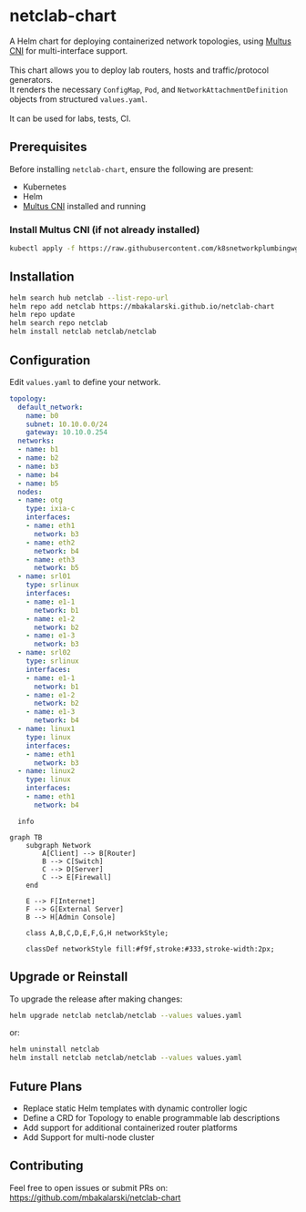 # netclab-chart

A Helm chart for deploying containerized network topologies, using [Multus CNI](https://github.com/k8snetworkplumbingwg/multus-cni) for multi-interface support.
<br><br>
This chart allows you to deploy lab routers, hosts and traffic/protocol generators.
<br>
It renders the necessary `ConfigMap`, `Pod`, and `NetworkAttachmentDefinition` objects from structured `values.yaml`.
<br><br>
It can be used for labs, tests, CI.

## Prerequisites

Before installing `netclab-chart`, ensure the following are present:

- Kubernetes
- Helm
- [Multus CNI](https://github.com/k8snetworkplumbingwg/multus-cni) installed and running

### Install Multus CNI (if not already installed)

```bash
kubectl apply -f https://raw.githubusercontent.com/k8snetworkplumbingwg/multus-cni/master/deployments/multus-daemonset-thick.yml
```

## Installation

```bash
helm search hub netclab --list-repo-url
helm repo add netclab https://mbakalarski.github.io/netclab-chart
helm repo update
helm search repo netclab
helm install netclab netclab/netclab
```

## Configuration

Edit `values.yaml` to define your network.

```yaml
topology:
  default_network:
    name: b0
    subnet: 10.10.0.0/24
    gateway: 10.10.0.254
  networks:
  - name: b1
  - name: b2
  - name: b3
  - name: b4
  - name: b5
  nodes:
  - name: otg
    type: ixia-c
    interfaces:
    - name: eth1
      network: b3
    - name: eth2
      network: b4
    - name: eth3
      network: b5
  - name: srl01
    type: srlinux
    interfaces:
    - name: e1-1
      network: b1
    - name: e1-2
      network: b2
    - name: e1-3
      network: b3
  - name: srl02
    type: srlinux
    interfaces:
    - name: e1-1
      network: b1
    - name: e1-2
      network: b2
    - name: e1-3
      network: b4
  - name: linux1
    type: linux
    interfaces:
    - name: eth1
      network: b3
  - name: linux2
    type: linux
    interfaces:
    - name: eth1
      network: b4
```

```mermaid
  info
```

```mermaid
graph TB
    subgraph Network
        A[Client] --> B[Router]
        B --> C[Switch]
        C --> D[Server]
        C --> E[Firewall]
    end

    E --> F[Internet]
    F --> G[External Server]
    B --> H[Admin Console]
    
    class A,B,C,D,E,F,G,H networkStyle;
    
    classDef networkStyle fill:#f9f,stroke:#333,stroke-width:2px;
```

## Upgrade or Reinstall

To upgrade the release after making changes:
```bash
helm upgrade netclab netclab/netclab --values values.yaml
```
or:
```bash
helm uninstall netclab
helm install netclab netclab/netclab --values values.yaml
```

## Future Plans

- Replace static Helm templates with dynamic controller logic
- Define a CRD for Topology to enable programmable lab descriptions
- Add support for additional containerized router platforms
- Add Support for multi-node cluster

## Contributing

Feel free to open issues or submit PRs on:
https://github.com/mbakalarski/netclab-chart
